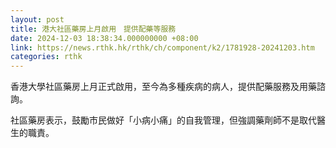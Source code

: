 ```yaml
---
layout: post
title: 港大社區藥房上月啟用　提供配藥等服務
date: 2024-12-03 18:38:34.000000000 +08:00
link: https://news.rthk.hk/rthk/ch/component/k2/1781928-20241203.htm
categories: rthk
---
```


香港大學社區藥房上月正式啟用，至今為多種疾病的病人，提供配藥服務及用藥諮詢。

社區藥房表示，鼓勵市民做好「小病小痛」的自我管理，但強調藥劑師不是取代醫生的職責。
